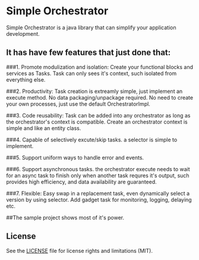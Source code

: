 # Simple Orchestrator

Simple Orchestrator is a java library that can simplify your application development.

## It has have few features that just done that:

###1. Promote modulization and isolation:
    Create your functional blocks and services as Tasks.
    Task can only sees it's context, such isolated from everything else.

###2. Productivity:
    Task creation is extreamly simple, just implement an execute method.
    No data packaging/unpackage required.
    No need to create your own processes, just use the default OrchestratorImpl.

###3. Code reusability:
    Task can be added into any orchestrator as long as the orchestrator's context is compatible.
    Create an orchestrator context is simple and like an entity class.

###4. Capable of selectively excute/skip tasks. a selector is simple to implement.

###5. Support uniform ways to handle error and events.

###6. Support asynchronous tasks.
    the orchestrator execute needs to wait for an async task to finish only when another task
    requres it's output, such provides high efficiency, and data availability are guaranteed.

###7. Flexible:
    Easy swap in a replacement task, even dynamically select a version by using selector.
    Add gadget task for monitoring, logging, delaying etc.


##The sample project shows most of it's power.

## License

See the [LICENSE](LICENSE.md) file for license rights and limitations (MIT).